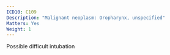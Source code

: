 ```yaml
---
ICD10: C109
Description: "Malignant neoplasm: Oropharynx, unspecified"
Matters: Yes
Weight: 1
---
```

Possible difficult intubation
